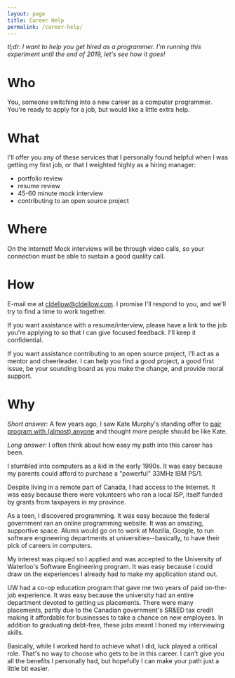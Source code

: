 ```yaml
---
layout: page
title: Career Help
permalink: /career-help/
---
```


_tl;dr: I want to help you get hired as a programmer. I'm running this experiment until the end of 2019, let's see how it goes!_

# Who

You, someone switching into a new career as a computer programmer. You're ready
to apply for a job, but would like a little extra help.

# What

I'll offer you any of these services that I personally found helpful when I was
getting my first job, or that I weighted highly as a hiring manager:

- portfolio review
- resume review
- 45-60 minute mock interview
- contributing to an open source project

# Where

On the Internet! Mock interviews will be through video calls,
so your connection must be able to sustain a good quality call.

# How

E-mail me at <a href='mailto:cldellow@cldellow.com'>cldellow@cldellow.com</a>.
I promise I'll respond to you, and we'll try to find a time to work together.

If you want assistance with a resume/interview, please have a link to the job
you're applying to so that I can give focused feedback. I'll keep it confidential.

If you want assistance contributing to an open source project, I'll act
as a mentor and cheerleader. I can help you find a good project, a good first issue,
be your sounding board as you make the change, and provide moral support.

# Why

_Short answer:_ A few years ago, I saw Kate Murphy's standing offer to [pair program with (almost) anyone](https://kate.io/pairing/) and thought more people should be like Kate.

_Long answer:_ I often think about how easy my path into this career has been.

I stumbled into computers as a kid in the early 1990s. It was easy because my
parents could afford to purchase a "powerful" 33MHz IBM PS/1.

Despite living in a remote part of Canada, I had access to the Internet. It
was easy because there were volunteers who ran a local ISP, itself funded
by grants from taxpayers in my province.

As a teen, I discovered programming. It was easy because the federal government
ran an online programming website. It was an amazing, supportive
space. Alums would go on to work at Mozilla, Google, to run software engineering
departments at universities--basically, to have their pick of careers in computers.

My interest was piqued so I applied and was accepted to the University of Waterloo's
Software Engineering program. It was easy because I could draw on the experiences
I already had to make my application stand out.

UW had a co-op education program that gave me two years of paid
on-the-job experience. It was easy because the university had an entire department
devoted to getting us placements. There were many placements, partly due to
the Canadian government's SR&ED tax credit making it affordable for businesses to
take a chance on new employees. In addition to graduating debt-free, these jobs
meant I honed my interviewing skills.

Basically, while I worked hard to achieve what I did, luck played a critical
role. That's no way to choose who gets to be in this career.
I can't give you all the benefits I personally had, but hopefully I
can make your path just a little bit easier.

